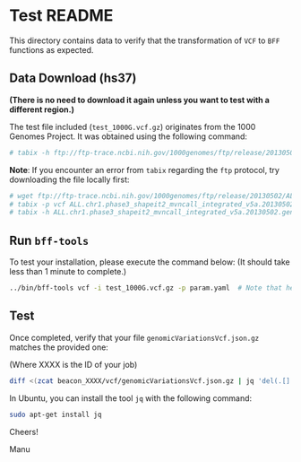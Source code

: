 
# Test README

This directory contains data to verify that the transformation of `VCF` to `BFF` functions as expected.

## Data Download (hs37)

**(There is no need to download it again unless you want to test with a different region.)**

The test file included (`test_1000G.vcf.gz`) originates from the 1000 Genomes Project. It was obtained using the following command:

```bash
# tabix -h ftp://ftp-trace.ncbi.nih.gov/1000genomes/ftp/release/20130502/ALL.chr1.phase3_shapeit2_mvncall_integrated_v5a.20130502.genotypes.vcf.gz 1:10000-200000 | bgzip > test_1000G.vcf.gz
```

**Note**: If you encounter an error from `tabix` regarding the `ftp` protocol, try downloading the file locally first:

```bash
# wget ftp://ftp-trace.ncbi.nih.gov/1000genomes/ftp/release/20130502/ALL.chr1.phase3_shapeit2_mvncall_integrated_v5a.20130502.genotypes.vcf.gz
# tabix -p vcf ALL.chr1.phase3_shapeit2_mvncall_integrated_v5a.20130502.genotypes.vcf.gz
# tabix -h ALL.chr1.phase3_shapeit2_mvncall_integrated_v5a.20130502.genotypes.vcf.gz | 1:10000-200000 | bgzip > test_1000G.vcf.gz
```

## Run `bff-tools`

To test your installation, please execute the command below:
(It should take less than 1 minute to complete.)

```bash
../bin/bff-tools vcf -i test_1000G.vcf.gz -p param.yaml  # Note that here we used hs37 as the reference genome
```

## Test

Once completed, verify that your file `genomicVariationsVcf.json.gz` matches the provided one:

(Where XXXX is the ID of your job)

```bash
diff <(zcat beacon_XXXX/vcf/genomicVariationsVcf.json.gz | jq 'del(.[]._info)' -S) <(zcat beacon_166403275914916/vcf/genomicVariationsVcf.json.gz | jq 'del(.[]._info)' -S) 
```

In Ubuntu, you can install the tool `jq` with the following command:

```bash
sudo apt-get install jq
```

Cheers!

Manu
